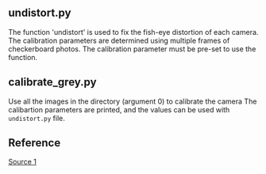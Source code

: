 ## undistort.py

The function 'undistort' is used to fix the fish-eye distortion of each camera. The calibration parameters are determined using multiple frames of checkerboard photos.
The calibration parameter must be pre-set to use the function.

## calibrate_grey.py

Use all the images in the directory (argument 0) to calibrate the camera
The calibartion parameters are printed, and the values can be used with ```undistort.py``` file.

## Reference
[Source 1](https://www.geeksforgeeks.org/camera-calibration-with-python-opencv/)
